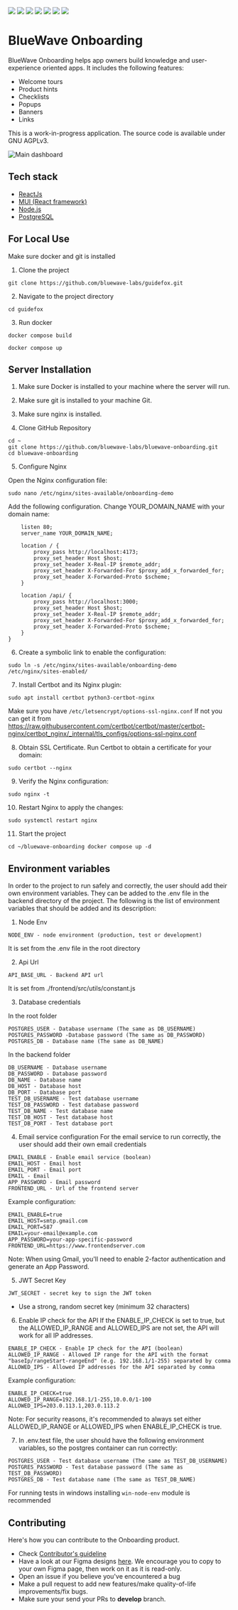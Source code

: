 ![](https://img.shields.io/github/license/bluewave-labs/bluewave-onboarding)
![](https://img.shields.io/github/repo-size/bluewave-labs/bluewave-onboarding)
![](https://img.shields.io/github/commit-activity/w/bluewave-labs/bluewave-onboarding)
![](https://img.shields.io/github/last-commit/bluewave-labs/bluewave-onboarding)
![](https://img.shields.io/github/languages/top/bluewave-labs/bluewave-onboarding)
![](https://img.shields.io/github/issues-pr/bluewave-labs/bluewave-onboarding)
![](https://img.shields.io/github/issues/bluewave-labs/bluewave-onboarding)

# BlueWave Onboarding

BlueWave Onboarding helps app owners build knowledge and user-experience oriented apps. It includes the following features:

- Welcome tours
- Product hints
- Checklists
- Popups
- Banners
- Links

This is a work-in-progress application. The source code is available under GNU AGPLv3.

![Main dashboard](https://github.com/bluewave-labs/bluewave-onboarding/blob/master/Dashboard.png)

## Tech stack

- [ReactJs](https://react.dev/)
- [MUI (React framework)](https://mui.com/)
- [Node.js](https://nodejs.org/en)
- [PostgreSQL](https://postgresql.org)

## For Local Use

Make sure docker and git is installed

1. Clone the project

`git clone https://github.com/bluewave-labs/guidefox.git`

2. Navigate to the project directory

`cd guidefox`

3. Run docker

`docker compose build`

`docker compose up`

## Server Installation

1. Make sure Docker is installed to your machine where the server will run.
2. Make sure git is installed to your machine Git.
3. Make sure nginx is installed.

4. Clone GitHub Repository

```
cd ~
git clone https://github.com/bluewave-labs/bluewave-onboarding.git
cd bluewave-onboarding
```

5. Configure Nginx

Open the Nginx configuration file:

`sudo nano /etc/nginx/sites-available/onboarding-demo`

Add the following configuration. Change YOUR_DOMAIN_NAME with your domain name:

```server {
    listen 80;
    server_name YOUR_DOMAIN_NAME;

    location / {
        proxy_pass http://localhost:4173;
        proxy_set_header Host $host;
        proxy_set_header X-Real-IP $remote_addr;
        proxy_set_header X-Forwarded-For $proxy_add_x_forwarded_for;
        proxy_set_header X-Forwarded-Proto $scheme;
    }

    location /api/ {
        proxy_pass http://localhost:3000;
        proxy_set_header Host $host;
        proxy_set_header X-Real-IP $remote_addr;
        proxy_set_header X-Forwarded-For $proxy_add_x_forwarded_for;
        proxy_set_header X-Forwarded-Proto $scheme;
    }
}
```

6. Create a symbolic link to enable the configuration:

`sudo ln -s /etc/nginx/sites-available/onboarding-demo /etc/nginx/sites-enabled/`

7. Install Certbot and its Nginx plugin:

`sudo apt install certbot python3-certbot-nginx`

Make sure you have `/etc/letsencrypt/options-ssl-nginx.conf` If not you can get it from https://raw.githubusercontent.com/certbot/certbot/master/certbot-nginx/certbot_nginx/_internal/tls_configs/options-ssl-nginx.conf

8. Obtain SSL Certificate. Run Certbot to obtain a certificate for your domain:

`sudo certbot --nginx`

9. Verify the Nginx configuration:

`sudo nginx -t`

10. Restart Nginx to apply the changes:

`sudo systemctl restart nginx`

11. Start the project

`cd ~/bluewave-onboarding
docker compose up -d`

## Environment variables

In order to the project to run safely and correctly, the user should add their own environment variables. They can be added to the .env file in the backend directory of the project. The following is the list of environment variables that should be added and its description:

1. Node Env

```env
NODE_ENV - node environment (production, test or development)
```

It is set from the .env file in the root directory

2. Api Url

```
API_BASE_URL - Backend API url
```

It is set from ./frontend/src/utils/constant.js

3. Database credentials

In the root folder

```env
POSTGRES_USER - Database username (The same as DB_USERNAME)
POSTGRES_PASSWORD -Database password (The same as DB_PASSWORD)
POSTGRES_DB - Database name (The same as DB_NAME)
```

In the backend folder

```env
DB_USERNAME - Database username
DB_PASSWORD - Database password
DB_NAME - Database name
DB_HOST - Database host
DB_PORT - Database port
TEST_DB_USERNAME - Test database username
TEST_DB_PASSWORD - Test database password
TEST_DB_NAME - Test database name
TEST_DB_HOST - Test database host
TEST_DB_PORT - Test database port
```



4. Email service configuration
   For the email service to run correctly, the user should add their own email credentials

```env
EMAIL_ENABLE - Enable email service (boolean)
EMAIL_HOST - Email host
EMAIL_PORT - Email port
EMAIL - Email
APP_PASSWORD - Email password
FRONTEND_URL - Url of the frontend server
```

Example configuration:

```env
EMAIL_ENABLE=true
EMAIL_HOST=smtp.gmail.com
EMAIL_PORT=587
EMAIL=your-email@example.com
APP_PASSWORD=your-app-specific-password
FRONTEND_URL=https://www.frontendserver.com
```

Note: When using Gmail, you'll need to enable 2-factor authentication and generate an App Password.

5. JWT Secret Key

```env
JWT_SECRET - secret key to sign the JWT token
```

- Use a strong, random secret key (minimum 32 characters)

6. Enable IP check for the API
   If the ENABLE_IP_CHECK is set to true, but the ALLOWED_IP_RANGE and ALLOWED_IPS are not set, the API will work for all IP addresses.

```env
ENABLE_IP_CHECK - Enable IP check for the API (boolean)
ALLOWED_IP_RANGE - Allowed IP range for the API with the format "baseIp/rangeStart-rangeEnd" (e.g. 192.168.1/1-255) separated by comma
ALLOWED_IPS - Allowed IP addresses for the API separated by comma
```

Example configuration:

```env
ENABLE_IP_CHECK=true
ALLOWED_IP_RANGE=192.168.1/1-255,10.0.0/1-100
ALLOWED_IPS=203.0.113.1,203.0.113.2
```

Note: For security reasons, it's recommended to always set either ALLOWED_IP_RANGE or ALLOWED_IPS when ENABLE_IP_CHECK is true.

7. In .env.test file, the user should have the following environment variables, so the postgres container can run correctly:

```env
POSTGRES_USER - Test database username (The same as TEST_DB_USERNAME)
POSTGRES_PASSWORD - Test database password (The same as TEST_DB_PASSWORD)
POSTGRES_DB - Test database name (The same as TEST_DB_NAME)
```

For running tests in windows installing `win-node-env` module is recommended


## Contributing

Here's how you can contribute to the Onboarding product.

- Check [Contributor's guideline](https://github.com/bluewave-labs/bluewave-onboarding/blob/master/CONTRIBUTING.md)
- Have a look at our Figma designs [here](https://www.figma.com/design/MLPbP1HM2L9ON6f88pHTee/Onboarding?node-id=0-1&t=iwgz015l5QWbWRqU-1). We encourage you to copy to your own Figma page, then work on it as it is read-only.
- Open an issue if you believe you've encountered a bug
- Make a pull request to add new features/make quality-of-life improvements/fix bugs.
- Make sure your send your PRs to **develop** branch.
